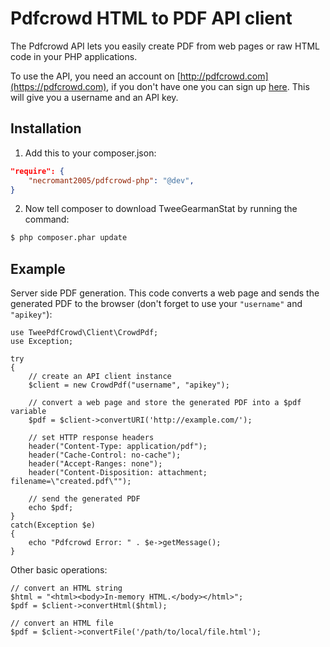 # Pdfcrowd HTML to PDF API client

The Pdfcrowd API lets you easily create PDF from web pages or raw HTML
code in your PHP applications.

To use the API, you need an account on
[http://pdfcrowd.com](https://pdfcrowd.com), if you don't have one you
can sign up [here](https://pdfcrowd.com/pricing/api/). This will give
you a username and an API key.

## Installation

1. Add this to your composer.json:

```json
"require": {
    "necromant2005/pdfcrowd-php": "@dev",
}
```

2. Now tell composer to download TweeGearmanStat by running the command:

```bash
$ php composer.phar update
```

## Example

Server side PDF generation. This code converts a web page and sends
the generated PDF to the browser (don't forget to use your `"username"`
and `"apikey"`):

    use TweePdfCrowd\Client\CrowdPdf;
    use Exception;
    
    try
    {   
        // create an API client instance
        $client = new CrowdPdf("username", "apikey");
    
        // convert a web page and store the generated PDF into a $pdf variable
        $pdf = $client->convertURI('http://example.com/');
    
        // set HTTP response headers
        header("Content-Type: application/pdf");
        header("Cache-Control: no-cache");
        header("Accept-Ranges: none");
        header("Content-Disposition: attachment; filename=\"created.pdf\"");
    
        // send the generated PDF 
        echo $pdf;
    }
    catch(Exception $e)
    {
        echo "Pdfcrowd Error: " . $e->getMessage();
    }


Other basic operations:

    // convert an HTML string
    $html = "<html><body>In-memory HTML.</body></html>";
    $pdf = $client->convertHtml($html);

    // convert an HTML file
    $pdf = $client->convertFile('/path/to/local/file.html');


